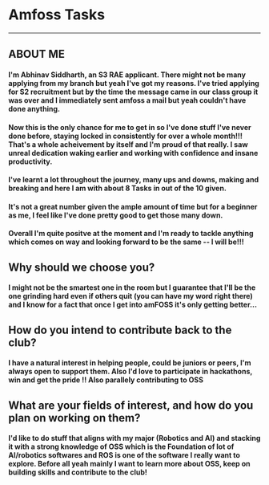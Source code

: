 # Amfoss Tasks
---
## ABOUT ME

#### I'm Abhinav Siddharth, an S3 RAE applicant. There might not be many applying from my branch but yeah I've got my reasons. I've tried applying for S2 recruitment but by the time the message came in our class group it was over and I immediately sent amfoss a mail but yeah couldn't have done anything.

#### Now this is the only chance for me to get in so I've done stuff I've never done before, staying locked in consistently for over a whole month!!! That's a whole acheivement by itself and I'm proud of that really. I saw unreal dedication waking earlier and working with confidence and insane productivity. 

#### I've learnt a lot throughout the journey, many ups and downs, making and breaking and here I am with about 8 Tasks in out of the 10 given.

#### It's not a great number given the ample amount of time but for a beginner as me, I feel like I've done pretty good to get those many down.

#### Overall I'm quite positve at the moment and I'm ready to tackle anything which comes on way and looking forward to be the same -- I will be!!!


## **Why should we choose you?**

#### I might not be the smartest one in the room but I guarantee that I'll be the one grinding hard even if others quit (you can have my word right there) and I know for a fact that once I get into amFOSS it's only getting better...

## **How do you intend to contribute back to the club?**

#### I have a natural interest in helping people, could be juniors or peers, I'm always open to support them. Also I'd love to participate in hackathons, win and get the pride !! Also parallely contributing to OSS

## **What are your fields of interest, and how do you plan on working on them?**

#### I'd like to do stuff that aligns with my major (Robotics and AI) and stacking it with a strong knowledge of OSS which is the Foundation of lot of AI/robotics softwares and ROS is one of the software I really want to explore. Before all yeah mainly I want to learn more about OSS, keep on building skills and contribute to the club!
